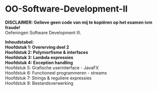 # OO-Software-Development-II
<strong>DISCLAIMER: Gelieve geen code van mij te kopiëren op het examen ivm fraude!</strong>\
Oefeningen Software Development II\

<strong>Inhoudstabel:</strong>\
<strong>Hoofdstuk 1: Overerving deel 2</strong>\
<strong>Hoofdstuk 2: Polymorfisme & interfaces</strong>\
<strong>Hoofdstuk 3: Lambda expressies</strong>\
<strong>Hoofdstuk 4: Exception handling</strong>\
Hoofdstuk 5: Grafische userinterface - JavaFX\
Hoofdstuk 6: Functioneel programmeren - streams\
Hoofdstuk 7: Strings & reguliere expressies\
Hoofdstuk 8: Bestandsverwerking
